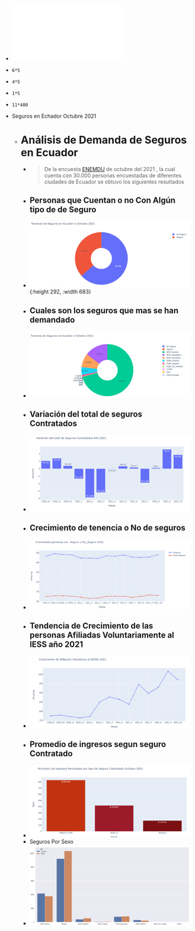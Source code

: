 - ![Informe Contrato 73  Proyecto Alumnus+vf signed (1).pdf](../assets/Informe_Contrato_73_Proyecto_Alumnus+vf_signed_(1)_1637552839114_0.pdf)
- ```calc
  6*5
  ```
- ```calc
  4*5
  ```
- ```calc
  1*5
  ```
- ```calc
  11*400
  ```
- Seguros en Echador Octubre 2021
	- # Análisis de Demanda de Seguros en Ecuador
		- > De la encuesta [ENEMDU](https://www.ecuadorencifras.gob.ec/estadisticas-laborales-octubre-2021/) de octubre del 2021 , la cual cuenta con  30.000 personas  encuestadas de diferentes ciudades de Ecuador  se obtuvo los siguientes resultados
		- ##  Personas que Cuentan  o no Con Algún tipo de de Seguro
		- ![image.png](../assets/image_1639328584563_0.png){:height 292, :width 683}
		- ## Cuales son los seguros que mas se han demandado
		- ![image.png](../assets/image_1639328794232_0.png)
		- ## Variación del total de seguros Contratados
		- ![image.png](../assets/image_1639342807510_0.png)
		- ## Crecimiento de tenencia o No de seguros
		- ![image.png](../assets/image_1639348525197_0.png)
		- ## Tendencia de Crecimiento de las personas Afiliadas Voluntariamente al IESS año 2021
		- ![image.png](../assets/image_1639347909705_0.png)
		- ## Promedio de ingresos segun seguro Contratado
		- ![image.png](../assets/image_1639348988371_0.png)
		- Seguros Por Sexo
		- ![image.png](../assets/image_1639349084029_0.png)